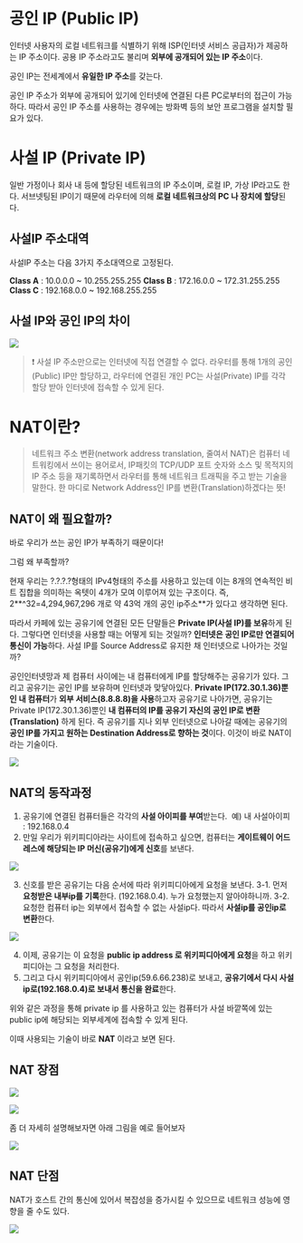 # 공인 IP (Public IP)
인터넷 사용자의 로컬 네트워크를 식별하기 위해 ISP(인터넷 서비스 공급자)가 제공하는 IP 주소이다. 공용 IP 주소라고도 불리며 **외부에 공개되어 있는 IP 주소**이다.

공인 IP는 전세계에서 **유일한 IP 주소**를 갖는다.

공인 IP 주소가 외부에 공개되어 있기에 인터넷에 연결된 다른 PC로부터의 접근이 가능하다. 따라서 공인 IP 주소를 사용하는 경우에는 방화벽 등의 보안 프로그램을 설치할 필요가 있다.

# 사설 IP (Private IP)
일반 가정이나 회사 내 등에 할당된 네트워크의 IP 주소이며, 로컬 IP, 가상 IP라고도 한다. 서브넷팅된 IP이기 때문에 라우터에 의해 **로컬 네트워크상의 PC 나 장치에 할당**된다.

## 사설IP 주소대역
사설IP 주소는 다음 3가지 주소대역으로 고정된다.

**Class A** : 10.0.0.0 ~ 10.255.255.255
**Class B** : 172.16.0.0 ~ 172.31.255.255
**Class C** : 192.168.0.0 ~ 192.168.255.255


## 사설 IP와 공인 IP의 차이

![](https://velog.velcdn.com/images/ozziny/post/eadb27be-2dd3-424c-8049-03bb81ab7e9e/image.png)

> ❗ 사설 IP 주소만으로는 인터넷에 직접 연결할 수 없다. 라우터를 통해 1개의 공인(Public) IP만 할당하고, 라우터에 연결된 개인 PC는 사설(Private) IP를 각각 할당 받아 인터넷에 접속할 수 있게 된다.


# NAT이란?
> 네트워크 주소 변환(network address translation, 줄여서 NAT)은 컴퓨터 네트워킹에서 쓰이는 용어로서, IP패킷의 TCP/UDP 포트 숫자와 소스 및 목적지의 IP 주소 등을 재기록하면서 라우터를 통해 네트워크 트래픽을 주고 받는 기술을 말한다. 한 마디로 Network Address인 IP를 변환(Translation)하겠다는 뜻!

## NAT이 왜 필요할까?
바로 우리가 쓰는 공인 IP가 부족하기 때문이다!



그럼 왜 부족할까?

현재 우리는 ?.?.?.?형태의 IPv4형태의 주소를 사용하고 있는데
이는 8개의 연속적인 비트 집합을 의미하는 옥텟이 4개가 모여 이루어져 있는 구조이다.
즉, 2**^32=4,294,967,296 개로 약 43억 개의 공인 ip주소**가 있다고 생각하면 된다. 

따라서 카페에 있는 공유기에 연결된 모든 단말들은 **Private IP(사설 IP)를 보유**하게 된다. 그렇다면 인터넷을 사용할 때는 어떻게 되는 것일까?
**인터넷은 공인 IP로만 연결되어 통신이 가능**하다. 사설 IP를 Source Address로 유지한 채 인터넷으로 나아가는 것일까?



공인인터넷망과 제 컴퓨터 사이에는 내 컴퓨터에게 IP를 할당해주는 공유기가 있다. 그리고 공유기는 공인 IP를 보유하며 인터넷과 맞닿아있다.
**Private IP(172.30.1.36)뿐인 내 컴퓨터**가 **외부 서비스(8.8.8.8)을 사용**하고자 공유기로 나아가면, 공유기는 Private IP(172.30.1.36)뿐인 **내 컴퓨터의 IP를 공유기 자신의 공인 IP로 변환(Translation)** 하게 된다. 즉 공유기를 지나 외부 인터넷으로 나아갈 때에는 공유기의 **공인 IP를 가지고 원하는 Destination Address로 향하는 것**이다.
이것이 바로 NAT이라는 기술이다.


![](https://velog.velcdn.com/images/ozziny/post/a13dc43b-0d6a-4a61-8e83-1cb57ca9b1c5/image.png)

## NAT의 동작과정

1. 공유기에 연결된 컴퓨터들은 각각의 **사설 아이피를 부여**받는다.  예) 내 사설아이피 : 192.168.0.4
2. 만일 우리가 위키피디아라는 사이트에 접속하고 싶으면, 컴퓨터는 **게이트웨이 어드레스에 해당되는 IP 머신(공유기)에게 신호**를 보낸다.

![](https://velog.velcdn.com/images/ozziny/post/de660ae7-5193-4d0f-b36c-02851470a4ff/image.png)

3. 신호를 받은 공유기는 다음 순서에 따라 위키피디아에게 요청을 보낸다.
	3-1. 먼저 **요청받은 내부ip를 기록**한다. (192.168.0.4). 누가 요청했는지 알아야하니까.
	3-2. 요청한 컴퓨터 ip는 외부에서 접속할 수 없는 사설ip다. 따라서 **사설ip를 공인ip로 변환**한다.
    
![](https://velog.velcdn.com/images/ozziny/post/23add0c9-70de-43b9-a118-e4f9a0b39de1/image.png)

4. 이제, 공유기는 이 요청을 **public ip address 로 위키피디아에게 요청**을 하고 위키피디아는 그 요청을 처리한다. 
5. 그리고 다시 위키피디아에서 공인ip(59.6.66.238)로 보내고, **공유기에서 다시 사설ip로(192.168.0.4)로 보내서 통신을 완료**한다.

위와 같은 과정을 통해 private ip 를 사용하고 있는 컴퓨터가 사설 바깥쪽에 있는 public ip에 해당되는 외부세계에 접속할 수 있게 된다. 

이때 사용되는 기술이 바로 **NAT** 이라고 보면 된다.


## NAT 장점
![](https://velog.velcdn.com/images/ozziny/post/63ea51ac-bb99-45e7-b7d6-e14b1efe5464/image.png)

![](https://velog.velcdn.com/images/ozziny/post/15e33f93-87de-40d1-8aa8-4c3eaa5a679d/image.png)

좀 더 자세히 설명해보자면 아래 그림을 예로 들어보자

![](https://velog.velcdn.com/images/ozziny/post/d1e2c855-26e8-4ed2-a08b-d3f7b5899e83/image.png)


## NAT 단점
NAT가 호스트 간의 통신에 있어서 복잡성을 증가시킬 수 있으므로 네트워크 성능에 영향을 줄 수도 있다.


![](https://velog.velcdn.com/images/ozziny/post/6e29de2a-1090-44f6-85c3-80d63be3a9d0/image.png)
